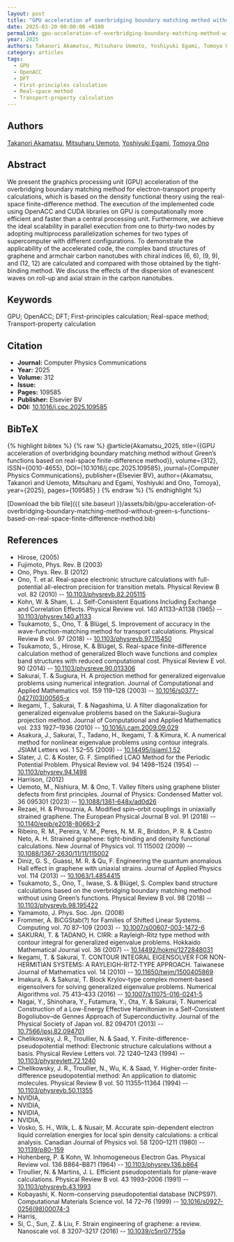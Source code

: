 ```yaml
---
layout: post
title: "GPU acceleration of overbridging boundary matching method without Green's functions based on real-space finite-difference method"
date: 2025-03-20 00:00:00 +0100
permalink: gpu-acceleration-of-overbridging-boundary-matching-method-without-green-s-functions-based-on-real-space-finite-difference-method
year: 2025
authors: Takanori Akamatsu, Mitsuharu Uemoto, Yoshiyuki Egami, Tomoya Ono
category: articles
tags:
  - GPU
  - OpenACC
  - DFT
  - First-principles calculation
  - Real-space method
  - Transport-property calculation
---
```

 
## Authors
[Takanori Akamatsu](authors/takanori-akamatsu), [Mitsuharu Uemoto](authors/mitsuharu-uemoto), [Yoshiyuki Egami](authors/yoshiyuki-egami), [Tomoya Ono](authors/tomoya-ono)
 
## Abstract
We present the graphics processing unit (GPU) acceleration of the overbridging boundary matching method for electron-transport property calculations, which is based on the density functional theory using the real-space finite-difference method. The execution of the implemented code using OpenACC and CUDA libraries on GPU is computationally more efficient and faster than a central processing unit. Furthermore, we achieve the ideal scalability in parallel execution from one to thirty-two nodes by adopting multiprocess parallelization schemes for two types of supercomputer with different configurations. To demonstrate the applicability of the accelerated code, the complex band structures of graphene and armchair carbon nanotubes with chiral indices (6, 6), (9, 9), and (12, 12) are calculated and compared with those obtained by the tight-binding method. We discuss the effects of the dispersion of evanescent waves on roll-up and axial strain in the carbon nanotubes.
 
## Keywords
GPU; OpenACC; DFT; First-principles calculation; Real-space method; Transport-property calculation
 
## Citation
- **Journal:** Computer Physics Communications
- **Year:** 2025
- **Volume:** 312
- **Issue:** 
- **Pages:** 109585
- **Publisher:** Elsevier BV
- **DOI:** [10.1016/j.cpc.2025.109585](https://doi.org/10.1016/j.cpc.2025.109585)
 
## BibTeX
{% highlight bibtex %}
{% raw %}
@article{Akamatsu_2025,
  title={{GPU acceleration of overbridging boundary matching method without Green’s functions based on real-space finite-difference method}},
  volume={312},
  ISSN={0010-4655},
  DOI={10.1016/j.cpc.2025.109585},
  journal={Computer Physics Communications},
  publisher={Elsevier BV},
  author={Akamatsu, Takanori and Uemoto, Mitsuharu and Egami, Yoshiyuki and Ono, Tomoya},
  year={2025},
  pages={109585}
}
{% endraw %}
{% endhighlight %}
 
[Download the bib file]({{ site.baseurl }}/assets/bib/gpu-acceleration-of-overbridging-boundary-matching-method-without-green-s-functions-based-on-real-space-finite-difference-method.bib)
 
## References
- Hirose, (2005)
- Fujimoto, Phys. Rev. B (2003)
- Ono, Phys. Rev. B (2012)
- Ono, T. et al. Real-space electronic structure calculations with full-potential all-electron precision for transition metals. Physical Review B vol. 82 (2010) -- [10.1103/physrevb.82.205115](https://doi.org/10.1103/physrevb.82.205115)
- Kohn, W. & Sham, L. J. Self-Consistent Equations Including Exchange and Correlation Effects. Physical Review vol. 140 A1133–A1138 (1965) -- [10.1103/physrev.140.a1133](https://doi.org/10.1103/physrev.140.a1133)
- Tsukamoto, S., Ono, T. & Blügel, S. Improvement of accuracy in the wave-function-matching method for transport calculations. Physical Review B vol. 97 (2018) -- [10.1103/physrevb.97.115450](https://doi.org/10.1103/physrevb.97.115450)
- Tsukamoto, S., Hirose, K. & Blügel, S. Real-space finite-difference calculation method of generalized Bloch wave functions and complex band structures with reduced computational cost. Physical Review E vol. 90 (2014) -- [10.1103/physreve.90.013306](https://doi.org/10.1103/physreve.90.013306)
- Sakurai, T. & Sugiura, H. A projection method for generalized eigenvalue problems using numerical integration. Journal of Computational and Applied Mathematics vol. 159 119–128 (2003) -- [10.1016/s0377-0427(03)00565-x](https://doi.org/10.1016/s0377-0427(03)00565-x)
- Ikegami, T., Sakurai, T. & Nagashima, U. A filter diagonalization for generalized eigenvalue problems based on the Sakurai–Sugiura projection method. Journal of Computational and Applied Mathematics vol. 233 1927–1936 (2010) -- [10.1016/j.cam.2009.09.029](https://doi.org/10.1016/j.cam.2009.09.029)
- Asakura, J., Sakurai, T., Tadano, H., Ikegami, T. & Kimura, K. A numerical method for nonlinear eigenvalue problems using contour integrals. JSIAM Letters vol. 1 52–55 (2009) -- [10.14495/jsiaml.1.52](https://doi.org/10.14495/jsiaml.1.52)
- Slater, J. C. & Koster, G. F. Simplified LCAO Method for the Periodic Potential Problem. Physical Review vol. 94 1498–1524 (1954) -- [10.1103/physrev.94.1498](https://doi.org/10.1103/physrev.94.1498)
- Harrison, (2012)
- Uemoto, M., Nishiura, M. & Ono, T. Valley filters using graphene blister defects from first principles. Journal of Physics: Condensed Matter vol. 36 095301 (2023) -- [10.1088/1361-648x/ad0d26](https://doi.org/10.1088/1361-648x/ad0d26)
- Rezaei, H. & Phirouznia, A. Modified spin–orbit couplings in uniaxially strained graphene. The European Physical Journal B vol. 91 (2018) -- [10.1140/epjb/e2018-80663-2](https://doi.org/10.1140/epjb/e2018-80663-2)
- Ribeiro, R. M., Pereira, V. M., Peres, N. M. R., Briddon, P. R. & Castro Neto, A. H. Strained graphene: tight-binding and density functional calculations. New Journal of Physics vol. 11 115002 (2009) -- [10.1088/1367-2630/11/11/115002](https://doi.org/10.1088/1367-2630/11/11/115002)
- Diniz, G. S., Guassi, M. R. & Qu, F. Engineering the quantum anomalous Hall effect in graphene with uniaxial strains. Journal of Applied Physics vol. 114 (2013) -- [10.1063/1.4854415](https://doi.org/10.1063/1.4854415)
- Tsukamoto, S., Ono, T., Iwase, S. & Blügel, S. Complex band structure calculations based on the overbridging boundary matching method without using Green’s functions. Physical Review B vol. 98 (2018) -- [10.1103/physrevb.98.195422](https://doi.org/10.1103/physrevb.98.195422)
- Yamamoto, J. Phys. Soc. Jpn. (2008)
- Frommer, A. BiCGStab(?) for Families of Shifted Linear Systems. Computing vol. 70 87–109 (2003) -- [10.1007/s00607-003-1472-6](https://doi.org/10.1007/s00607-003-1472-6)
- SAKURAI, T. & TADANO, H. CIRR: a Rayleigh-Ritz type method with contour integral for generalized eigenvalue problems. Hokkaido Mathematical Journal vol. 36 (2007) -- [10.14492/hokmj/1272848031](https://doi.org/10.14492/hokmj/1272848031)
- Ikegami, T. & Sakurai, T. CONTOUR INTEGRAL EIGENSOLVER FOR NON-HERMITIAN SYSTEMS: A RAYLEIGH-RITZ-TYPE APPROACH. Taiwanese Journal of Mathematics vol. 14 (2010) -- [10.11650/twjm/1500405869](https://doi.org/10.11650/twjm/1500405869)
- Imakura, A. & Sakurai, T. Block Krylov-type complex moment-based eigensolvers for solving generalized eigenvalue problems. Numerical Algorithms vol. 75 413–433 (2016) -- [10.1007/s11075-016-0241-5](https://doi.org/10.1007/s11075-016-0241-5)
- Nagai, Y., Shinohara, Y., Futamura, Y., Ota, Y. & Sakurai, T. Numerical Construction of a Low-Energy Effective Hamiltonian in a Self-Consistent Bogoliubov–de Gennes Approach of Superconductivity. Journal of the Physical Society of Japan vol. 82 094701 (2013) -- [10.7566/jpsj.82.094701](https://doi.org/10.7566/jpsj.82.094701)
- Chelikowsky, J. R., Troullier, N. & Saad, Y. Finite-difference-pseudopotential method: Electronic structure calculations without a basis. Physical Review Letters vol. 72 1240–1243 (1994) -- [10.1103/physrevlett.72.1240](https://doi.org/10.1103/physrevlett.72.1240)
- Chelikowsky, J. R., Troullier, N., Wu, K. & Saad, Y. Higher-order finite-difference pseudopotential method: An application to diatomic molecules. Physical Review B vol. 50 11355–11364 (1994) -- [10.1103/physrevb.50.11355](https://doi.org/10.1103/physrevb.50.11355)
- NVIDIA,
- NVIDIA,
- NVIDIA,
- NVIDIA,
- Vosko, S. H., Wilk, L. & Nusair, M. Accurate spin-dependent electron liquid correlation energies for local spin density calculations: a critical analysis. Canadian Journal of Physics vol. 58 1200–1211 (1980) -- [10.1139/p80-159](https://doi.org/10.1139/p80-159)
- Hohenberg, P. & Kohn, W. Inhomogeneous Electron Gas. Physical Review vol. 136 B864–B871 (1964) -- [10.1103/physrev.136.b864](https://doi.org/10.1103/physrev.136.b864)
- Troullier, N. & Martins, J. L. Efficient pseudopotentials for plane-wave calculations. Physical Review B vol. 43 1993–2006 (1991) -- [10.1103/physrevb.43.1993](https://doi.org/10.1103/physrevb.43.1993)
- Kobayashi, K. Norm-conserving pseudopotential database (NCPS97). Computational Materials Science vol. 14 72–76 (1999) -- [10.1016/s0927-0256(98)00074-3](https://doi.org/10.1016/s0927-0256(98)00074-3)
- Harris,
- Si, C., Sun, Z. & Liu, F. Strain engineering of graphene: a review. Nanoscale vol. 8 3207–3217 (2016) -- [10.1039/c5nr07755a](https://doi.org/10.1039/c5nr07755a)

